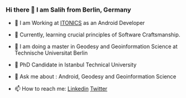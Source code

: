 ### Hi there 👋 I am Salih from Berlin, Germany

- 🔭 I am Working at [ITONICS](https://www.itonics-innovation.com/) as an Android Developer

- 🌱 Currently, learning crucial principles of Software Craftsmanship.

- 📕 I am doing a master in Geodesy and Geoinformation Science at Technische Universitat Berlin

- 📕 PhD Candidate in Istanbul Technical University

- 💬 Ask me about : Android, Geodesy and Geoinformation Science

- 📫 How to reach me:
    [Linkedin](https://www.linkedin.com/in/salihyalcin89/)
    [Twitter](https://twitter.com/salihyalcin_/)
